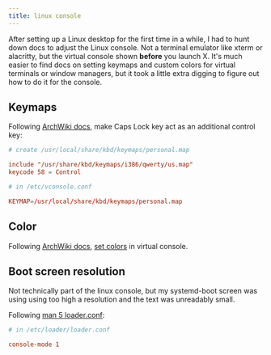 ```yaml
---
title: linux console
---
```


After setting up a Linux desktop for the first time in a while,
I had to hunt down docs to adjust the Linux console.
Not a terminal emulator like xterm or alacritty, but the virtual console shown **before** you launch X.
It's much easier to find docs on setting keymaps and custom colors for virtual terminals or window managers,
but it took a little extra digging to figure out how to do it for the console.

## Keymaps

Following [ArchWiki docs](https://wiki.archlinux.org/title/Linux_console/Keyboard_configuration),
make Caps Lock key act as an additional control key:

```conf
# create /usr/local/share/kbd/keymaps/personal.map

include "/usr/share/kbd/keymaps/i386/qwerty/us.map"
keycode 58 = Control
```

```conf
# in /etc/vconsole.conf

KEYMAP=/usr/local/share/kbd/keymaps/personal.map
```

## Color

Following [ArchWiki docs](https://wiki.archlinux.org/title/Color_output_in_console#Virtual_console),
[set colors](https://github.com/willnorris/dotfiles/blob/main/config/zsh/startup/term.zsh) in virtual console.

## Boot screen resolution

Not technically part of the linux console, but my systemd-boot screen was using using too high a resolution
and the text was unreadably small.

Following [man 5 loader.conf](https://man.archlinux.org/man/loader.conf.5#OPTIONS):

```conf
# in /etc/loader/loader.conf

console-mode 1
```
